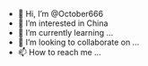 - 👋 Hi, I’m @October666
- 👀 I’m interested in China
- 🌱 I’m currently learning ...
- 💞️ I’m looking to collaborate on ...
- 📫 How to reach me ...

<!---
October666/October666 is a ✨ special ✨ repository because its `README.md` (this file) appears on your GitHub profile.
You can click the Preview link to take a look at your changes.
--->
